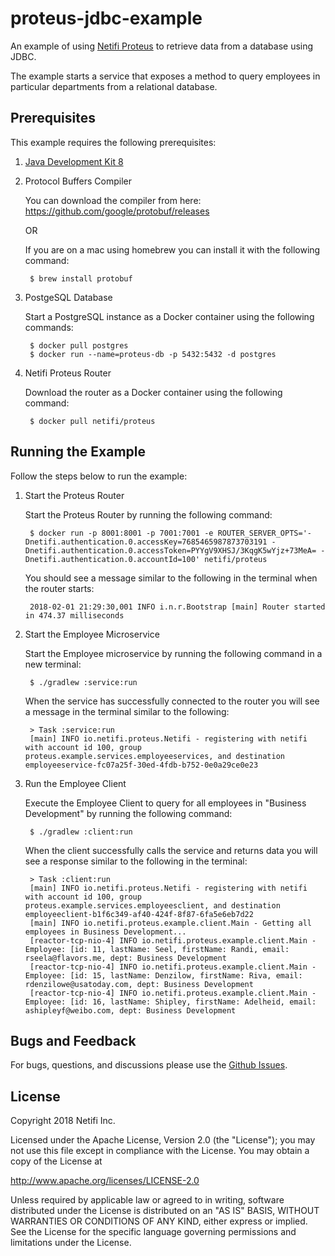 # proteus-jdbc-example

An example of using [Netifi Proteus](https://www.netifi.com/proteus.html) to retrieve data from a database using JDBC.

The example starts a service that exposes a method to query employees in particular departments from a relational database.

## Prerequisites
This example requires the following prerequisites:

1. [Java Development Kit 8](http://www.oracle.com/technetwork/java/javase/downloads/jdk8-downloads-2133151.html)

2. Protocol Buffers Compiler

    You can download the compiler from here: https://github.com/google/protobuf/releases
    
    OR
    
    If you are on a mac using homebrew you can install it with the following command:
    
        $ brew install protobuf

3. PostgeSQL Database

    Start a PostgreSQL instance as a Docker container using the following commands:

        $ docker pull postgres
        $ docker run --name=proteus-db -p 5432:5432 -d postgres

4. Netifi Proteus Router

    Download the router as a Docker container using the following command:

        $ docker pull netifi/proteus
        
## Running the Example
Follow the steps below to run the example:

1. Start the Proteus Router

    Start the Proteus Router by running the following command:
    
        $ docker run -p 8001:8001 -p 7001:7001 -e ROUTER_SERVER_OPTS='-Dnetifi.authentication.0.accessKey=7685465987873703191 -Dnetifi.authentication.0.accessToken=PYYgV9XHSJ/3KqgK5wYjz+73MeA= -Dnetifi.authentication.0.accountId=100' netifi/proteus
    
    You should see a message similar to the following in the terminal when the router starts:
    
        2018-02-01 21:29:30,001 INFO i.n.r.Bootstrap [main] Router started in 474.37 milliseconds

2. Start the Employee Microservice

    Start the Employee microservice by running the following command in a new terminal:
    
        $ ./gradlew :service:run
        
    When the service has successfully connected to the router you will see a message in the terminal similar to the following:
    
        > Task :service:run
        [main] INFO io.netifi.proteus.Netifi - registering with netifi with account id 100, group proteus.example.services.employeeservices, and destination employeeservice-fc07a25f-30ed-4fdb-b752-0e0a29ce0e23

3. Run the Employee Client

    Execute the Employee Client to query for all employees in "Business Development" by running the following command:
    
        $ ./gradlew :client:run
        
    When the client successfully calls the service and returns data you will see a response similar to the following in the terminal:
    
        > Task :client:run
        [main] INFO io.netifi.proteus.Netifi - registering with netifi with account id 100, group proteus.example.services.employeesclient, and destination employeeclient-b1f6c349-af40-424f-8f87-6fa5e6eb7d22
        [main] INFO io.netifi.proteus.example.client.Main - Getting all employees in Business Development...
        [reactor-tcp-nio-4] INFO io.netifi.proteus.example.client.Main - Employee: [id: 11, lastName: Seel, firstName: Randi, email: rseela@flavors.me, dept: Business Development
        [reactor-tcp-nio-4] INFO io.netifi.proteus.example.client.Main - Employee: [id: 15, lastName: Denzilow, firstName: Riva, email: rdenzilowe@usatoday.com, dept: Business Development
        [reactor-tcp-nio-4] INFO io.netifi.proteus.example.client.Main - Employee: [id: 16, lastName: Shipley, firstName: Adelheid, email: ashipleyf@weibo.com, dept: Business Development
        
## Bugs and Feedback
For bugs, questions, and discussions please use the [Github Issues](https://github.com/netifi/proteus-jdbc-example/issues).

## License
Copyright 2018 Netifi Inc.

Licensed under the Apache License, Version 2.0 (the "License");
you may not use this file except in compliance with the License.
You may obtain a copy of the License at

   http://www.apache.org/licenses/LICENSE-2.0

Unless required by applicable law or agreed to in writing, software
distributed under the License is distributed on an "AS IS" BASIS,
WITHOUT WARRANTIES OR CONDITIONS OF ANY KIND, either express or implied.
See the License for the specific language governing permissions and
limitations under the License.
